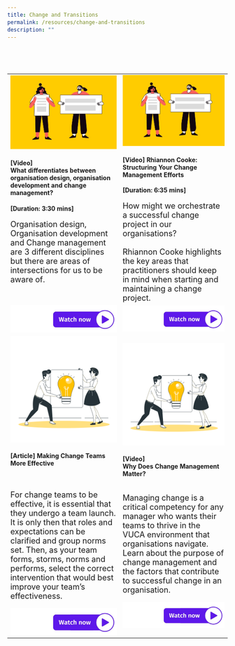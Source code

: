 ```yaml
---
title: Change and Transitions
permalink: /resources/change-and-transitions
description: ""
---
```

<table><tr><td><img src="/images/Change%20and%20transition.jpg" alt="employee engagement" width="450"><h4>[Video] <br>What differentiates between organisation design, organisation development and change management? </h4><strong>[Duration: 3:30 mins] </strong><br><br>
	    <font size="4">Organisation design, Organisation development and Change management are 3 different disciplines but there are areas of intersections for us to be aware of. <br><br><br></font></td>
<td><img src="/images/Change%20and%20transition.jpg" alt="employee engagement" width="550"><h4>[Video] Rhiannon Cooke: Structuring Your Change Management Efforts </h4><strong>[Duration: 6:35 mins]</strong><br>
	    <br><font size="4">How might we orchestrate a successful change project in our organisations? <br><br>Rhiannon Cooke highlights the key areas that practitioners should keep in mind when starting and maintaining a change project. </font></td>
	<tr><td><a href="https://vimeo.com/130939928 "> <img src="/images/watch%20now.jpg" alt="watch now button"></a></td><td><a href="https://vimeo.com/153856393"> <img src="/images/watch%20now.jpg" alt="read now button"></a></td></tr>

  <tr><td><img src="/images/Sharing%20Ideas.png" alt="employee engagement" width="350">
	    <h4>[Article] Making Change Teams More Effective </h4><br><br><font size="4">For change teams to be effective, it is essential 
that they undergo a team launch. It is only then 
that roles and expectations can be clarified and 
group norms set. Then, as your team forms, storms, norms and 
performs, select the correct intervention that would best improve your team’s effectiveness. </font><br><br><a href="https://go.gov.sg/makingchangeteamsmoreeffective"> <img src="/images/watch%20now.jpg" alt="read now button"></a></td><td><img src="/images/Sharing%20Ideas.png" alt="employee engagement" width="350">
	    <h4>[Video] <br>Why Does Change Management Matter? </h4><br><font size="4"> Managing change is a critical competency for any manager who wants their teams to thrive in the VUCA environment that organisations navigate. Learn about the purpose of change management and the factors that contribute to successful change in an organisation.</font><br><br><a href="https://go.gov.sg/makingchangeteamsmoreeffective"> <img src="/images/watch%20now.jpg" alt="read now button"></a></td>
  </tr>
	
